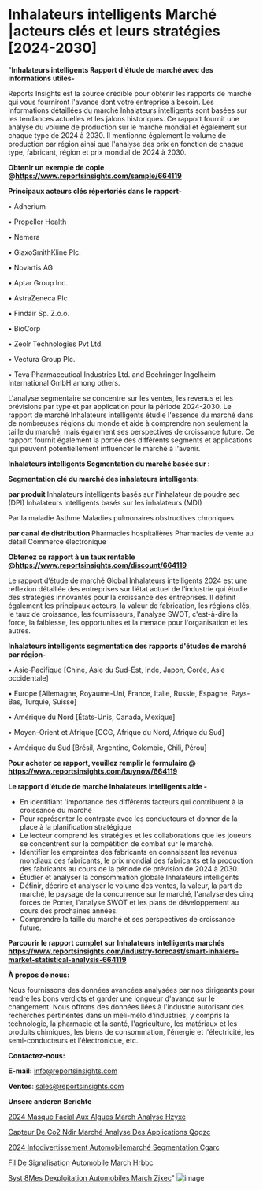 # Inhalateurs intelligents Marché |acteurs clés et leurs stratégies [2024-2030]

"<strong>Inhalateurs intelligents Rapport d'étude de marché avec des informations utiles-</strong>

Reports Insights est la source crédible pour obtenir les rapports de marché qui vous fourniront l'avance dont votre entreprise a besoin. Les informations détaillées du marché Inhalateurs intelligents sont basées sur les tendances actuelles et les jalons historiques. Ce rapport fournit une analyse du volume de production sur le marché mondial et également sur chaque type de 2024 à 2030. Il mentionne également le volume de production par région ainsi que l'analyse des prix en fonction de chaque type, fabricant, région et prix mondial de 2024 à 2030.

<strong><b>Obtenir un exemple de copie @</b></strong><a href=https://www.reportsinsights.com/sample/664119><strong><b>https://www.reportsinsights.com/sample/664119</b></strong></a>

<b>Principaux acteurs clés répertoriés dans le rapport-</b>

<b> </b>• Adherium

• Propeller Health

• Nemera

• GlaxoSmithKline Plc.

• Novartis AG

• Aptar Group Inc.

• AstraZeneca Plc

• Findair Sp. Z.o.o.

• BioCorp

• Zeolr Technologies Pvt Ltd.

• Vectura Group Plc.

• Teva Pharmaceutical Industries Ltd. and Boehringer Ingelheim International GmbH among others.

L'analyse segmentaire se concentre sur les ventes, les revenus et les prévisions par type et par application pour la période 2024-2030. Le rapport de marché Inhalateurs intelligents étudie l'essence du marché dans de nombreuses régions du monde et aide à comprendre non seulement la taille du marché, mais également ses perspectives de croissance future. Ce rapport fournit également la portée des différents segments et applications qui peuvent potentiellement influencer le marché à l'avenir.

<strong>Inhalateurs intelligents Segmentation du marché basée sur :</strong>

<strong> Segmentation clé du marché des inhalateurs intelligents: </strong>

<strong> par produit </strong>
Inhalateurs intelligents basés sur l'inhalateur de poudre sec (DPI)
Inhalateurs intelligents basés sur les inhalateurs (MDI)

Par la maladie
Asthme
Maladies pulmonaires obstructives chroniques

<strong> par canal de distribution </strong>
Pharmacies hospitalières
Pharmacies de vente au détail
Commerce électronique

<strong><b>Obtenez ce rapport à un taux rentable @</b></strong><a href=https://www.reportsinsights.com/discount/664119><strong><b>https://www.reportsinsights.com/discount/664119</b></strong></a>

Le rapport d’étude de marché Global Inhalateurs intelligents 2024 est une réflexion détaillée des entreprises sur l’état actuel de l’industrie qui étudie des stratégies innovantes pour la croissance des entreprises. Il définit également les principaux acteurs, la valeur de fabrication, les régions clés, le taux de croissance, les fournisseurs, l'analyse SWOT, c'est-à-dire la force, la faiblesse, les opportunités et la menace pour l'organisation et les autres.

<strong>Inhalateurs intelligents segmentation des rapports d'études de marché par région-</strong>

• Asie-Pacifique [Chine, Asie du Sud-Est, Inde, Japon, Corée, Asie occidentale]

• Europe [Allemagne, Royaume-Uni, France, Italie, Russie, Espagne, Pays-Bas, Turquie, Suisse]

• Amérique du Nord [États-Unis, Canada, Mexique]

• Moyen-Orient et Afrique [CCG, Afrique du Nord, Afrique du Sud]

• Amérique du Sud [Brésil, Argentine, Colombie, Chili, Pérou]

<strong>Pour acheter ce rapport, veuillez remplir le formulaire @   <a href=https://www.reportsinsights.com/buynow/664119>https://www.reportsinsights.com/buynow/664119</a></strong>

<strong>Le rapport d'étude de marché Inhalateurs intelligents aide -</strong>
<ul>
  <li>En identifiant 'importance des différents facteurs qui contribuent à la croissance du marché</li>
  <li>Pour représenter le contraste avec les conducteurs et donner de la place à la planification stratégique</li>
  <li>Le lecteur comprend les stratégies et les collaborations que les joueurs se concentrent sur la compétition de combat sur le marché.</li>
  <li>Identifier les empreintes des fabricants en connaissant les revenus mondiaux des fabricants, le prix mondial des fabricants et la production des fabricants au cours de la période de prévision de 2024 à 2030.</li>
  <li>Étudier et analyser la consommation globale Inhalateurs intelligents</li>
  <li>Définir, décrire et analyser le volume des ventes, la valeur, la part de marché, le paysage de la concurrence sur le marché, l'analyse des cinq forces de Porter, l'analyse SWOT et les plans de développement au cours des prochaines années.</li>
  <li>Comprendre la taille du marché et ses perspectives de croissance future.</li>
</ul>

<strong>Parcourir le rapport complet sur Inhalateurs intelligents marchés <a href=https://www.reportsinsights.com/industry-forecast/smart-inhalers-market-statistical-analysis-664119>https://www.reportsinsights.com/industry-forecast/smart-inhalers-market-statistical-analysis-664119</a></strong>

<strong>À propos de nous:</strong>

Nous fournissons des données avancées analysées par nos dirigeants pour rendre les bons verdicts et garder une longueur d'avance sur le changement. Nous offrons des données liées à l'industrie autorisant des recherches pertinentes dans un méli-mélo d'industries, y compris la technologie, la pharmacie et la santé, l'agriculture, les matériaux et les produits chimiques, les biens de consommation, l'énergie et l'électricité, les semi-conducteurs et l'électronique, etc.

<strong>Contactez-nous:</strong>

<strong>E-mail:</strong> <a href=mailto:info@reportsinsights.com>info@reportsinsights.com</a>

<strong>Ventes</strong>: <a href=mailto:sales@reportsinsights.com>sales@reportsinsights.com</a>

<strong>Unsere anderen Berichte</strong>

<a href=https://www.linkedin.com/pulse/2024-masque-facial-aux-algues-march%C3%A9-analyse-hzyxc/>2024 Masque Facial Aux Algues March Analyse Hzyxc</a>

<a href=https://www.linkedin.com/pulse/capteur-de-co2-ndir-marché-analyse-des-applications-qqgzc/>Capteur De Co2 Ndir Marché Analyse Des Applications Qqgzc</a>

<a href=https://www.linkedin.com/pulse/2024-infodivertissement-automobilemarché-segmentation-cgarc/>2024 Infodivertissement Automobilemarché Segmentation Cgarc</a>

<a href=https://www.linkedin.com/pulse/fil-de-signalisation-automobile-march%C3%A9-hrbbc/>Fil De Signalisation Automobile March Hrbbc</a>

<a href=https://www.linkedin.com/pulse/syst%C3%A8mes-dexploitation-automobiles-march%C3%A9-zjxec/>Syst 8Mes Dexploitation Automobiles March Zjxec</a>"
![image](https://github.com/daminid12/RImarketdynamics/assets/158430485/1e38449b-c361-4237-99b3-31ded310d8e6)
